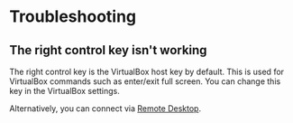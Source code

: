 # Troubleshooting

## The right control key isn't working

The right control key is the VirtualBox host key by default. This is used for VirtualBox commands such as enter/exit
full screen. You can change this key in the VirtualBox settings.

Alternatively, you can connect via [Remote Desktop](./remote-desktop.md).
